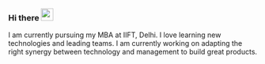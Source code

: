 ### Hi there <img src="https://media.giphy.com/media/hvRJCLFzcasrR4ia7z/giphy.gif" width="25px">

I am currently pursuing my MBA at IIFT, Delhi. I love learning new technologies and leading teams. I am currently working on adapting the right synergy between technology and management to build great products.
